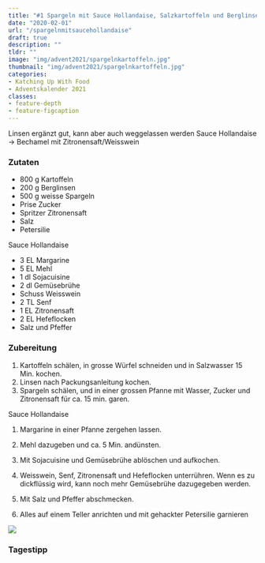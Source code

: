 ```yaml
---
title: "#1 Spargeln mit Sauce Hollandaise, Salzkartoffeln und Berglinsen"
date: "2020-02-01"
url: "/spargelnmitsaucehollandaise"
draft: true
description: ""
tldr: ""
image: "img/advent2021/spargelnkartoffeln.jpg"
thumbnail: "img/advent2021/spargelnkartoffeln.jpg"
categories:
- Katching Up With Food
- Adventskalender 2021
classes: 
- feature-depth
- feature-figcaption
---
```

Linsen ergänzt gut, kann aber auch weggelassen werden
Sauce Hollandaise -> Bechamel mit Zitronensaft/Weisswein

<!--more-->

### Zutaten

- 800 g Kartoffeln
- 200 g Berglinsen
- 500 g weisse Spargeln
- Prise Zucker
- Spritzer Zitronensaft
- Salz
- Petersilie

Sauce Hollandaise
- 3 EL Margarine
- 5 EL Mehl
- 1 dl Sojacuisine
- 2 dl Gemüsebrühe
- Schuss Weisswein
- 2 TL Senf
- 1 EL Zitronensaft
- 2 EL Hefeflocken
- Salz und Pfeffer


### Zubereitung

1. Kartoffeln schälen, in grosse Würfel schneiden und in Salzwasser 15 Min. kochen.
2. Linsen nach Packungsanleitung kochen.
3. Spargeln schälen, und in einer grossen Pfanne mit Wasser, Zucker und Zitronensaft für ca. 15 min. garen.

Sauce Hollandaise
1. Margarine in einer Pfanne zergehen lassen.
2. Mehl dazugeben und ca. 5 Min. andünsten.
3. Mit Sojacuisine und Gemüsebrühe ablöschen und aufkochen. 
4. Weisswein, Senf, Zitronensaft und Hefeflocken unterrühren. Wenn es zu dickflüssig wird, kann noch mehr Gemüsebrühe dazugegeben werden.
5. Mit Salz und Pfeffer abschmecken.

6. Alles auf einem Teller anrichten und mit gehackter Petersilie garnieren


![](/img/advent2021/spargelnkartoffeln.jpg)

### Tagestipp